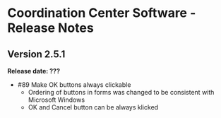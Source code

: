 # Coordination Center Software - Release Notes

## Version 2.5.1

**Release date: ???**

* \#89 Make OK buttons always clickable
  - Ordering of buttons in forms was changed to be consistent with Microsoft Windows
  - OK and Cancel button can be always klicked
